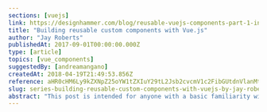 ```yaml
---
sections: [vuejs]
link: https://designhammer.com/blog/reusable-vuejs-components-part-1-introduction
title: "Building reusable custom components with Vue.js"
author: "Jay Roberts"
publishedAt: 2017-09-01T00:00:00.000Z
type: [article]
topics: [vue_components]
suggestedBy: [andreamangano]
createdAt: 2018-04-19T21:49:53.856Z
reference: aHR0cHM6Ly9kZXNpZ25oYW1tZXIuY29tL2Jsb2cvcmV1c2FibGUtdnVlanMtY29tcG9uZW50cy1wYXJ0LTEtaW50cm9kdWN0aW9u
slug: series-building-reusable-custom-components-with-vuejs-by-jay-roberts
abstract: "This post is intended for anyone with a basic familiarity with Vue.js who wants to go further with building custom components in a re-usable way."
---
```

